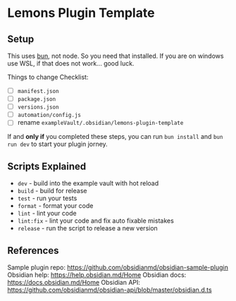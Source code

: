 # Lemons Plugin Template

## Setup

This uses [bun](https://bun.sh/), not node. So you need that installed. If you are on windows use WSL, if that does not work... good luck.

Things to change Checklist:
- [ ] `manifest.json`
- [ ] `package.json`
- [ ] `versions.json`
- [ ] `automation/config.js`
- [ ] rename `exampleVault/.obsidian/lemons-plugin-template`

If and **only if** you completed these steps, you can run `bun install` and `bun run dev` to start your plugin jorney.

## Scripts Explained

- `dev` - build into the example vault with hot reload
- `build` - build for release
- `test` - run your tests
- `format` - format your code
- `lint` - lint your code
- `lint:fix` - lint your code and fix auto fixable mistakes
- `release` - run the script to release a new version

## References

Sample plugin repo: https://github.com/obsidianmd/obsidian-sample-plugin
Obsidian help: https://help.obsidian.md/Home
Obsidian docs: https://docs.obsidian.md/Home
Obsidian API: https://github.com/obsidianmd/obsidian-api/blob/master/obsidian.d.ts
